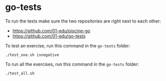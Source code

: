# go-tests

To run the tests make sure the two repositories are right next to each other:

- https://github.com/01-edu/piscine-go
- https://github.com/01-edu/go-tests

To test an exercise, run this command in the `go-tests` folder:

```
./test_one.sh isnegative
```

To run all the exercises, run this command in the `go-tests` folder:

```
./test_all.sh
```
